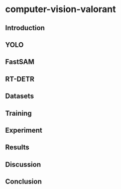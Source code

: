 # computer-vision-valorant


## Introduction


## YOLO


## FastSAM


## RT-DETR


## Datasets


## Training


## Experiment


## Results


## Discussion


## Conclusion
